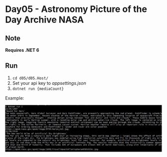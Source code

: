 # Day05 - Astronomy Picture of the Day Archive NASA

## Note
**Requires .NET 6**

## Run
1. ```cd d05/d05.Host/```
2. Set your api key to *appsettings.json*
3. ```dotnet run {mediaCount}```

Example:

![](img/d05_example.jpg)
